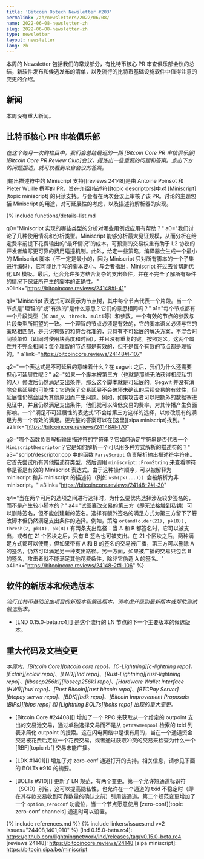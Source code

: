 ```yaml
---
title: 'Bitcoin Optech Newsletter #203'
permalink: /zh/newsletters/2022/06/08/
name: 2022-06-08-newsletter-zh
slug: 2022-06-08-newsletter-zh
type: newsletter
layout: newsletter
lang: zh
---
```

本周的 Newsletter 包括我们的常规部分，有比特币核心 PR 审查俱乐部会议的总结，新软件发布和候选发布的清单，以及流行的比特币基础设施软件中值得注意的变更的介绍。

## 新闻

本周没有重大新闻。

## 比特币核心 PR 审核俱乐部
*在这个每月一次的栏目中，我们会总结最近的一期 [Bitcoin Core PR 审核俱乐部][Bitcoin Core PR Review Club]会议，提炼出一些重要的问题和答案。点击下方的问题描述，就可以看到来自会议的答案。*

[输出描述符中的 Miniscript 支持][reviews 24148]是由 Antoine Poinsot 和 Pieter Wuille 撰写的 PR，旨在介绍[描述符][topic descriptors]中对 [Miniscript][topic miniscript] 的只读支持。与会者在两次会议上审核了该 PR。讨论的主题包括 Miniscript 的用途，对可延展性的考虑，以及描述符解析器的实现。

{% include functions/details-list.md

  q0="<!--which-types-of-analysis-enabled-by-miniscript-would-be-helpful-for-which-use-cases-or-applications-->Miniscript 实现的哪些类型的分析对哪些用例或应用有帮助？"
  a0="我们讨论了几种使用情况和分析类型。Miniscript 能够分析最大见证规模，从而分析在给定费率前提下花费输出的“最坏情况”的成本。可预测的交易权重有助于 L2 协议的开发者编写更可靠的费用碰撞机制。此外，给定一些策略，编译器会生成一个最小的 Miniscript 脚本（不一定是最小的，因为 Miniscript 只对所有脚本的一个子集进行编码），它可能比手写的脚本要小。与会者指出，Miniscript 在过去曾帮助优化 LN 模板。最后，组合允许多方结合复杂的支出条件，并在不完全了解所有条件的情况下保证所产生的脚本的正确性。"
  a0link="https://bitcoincore.reviews/24148#l-41"

  q1="Miniscript 表达式可以表示为节点树，其中每个节点代表一个片段。当一个节点是"理智的"或"有效的"是什么意思？它们的意思相同吗？"
  a1="每个节点都有一个片段类型（如 `and_v`、`thresh`、`multi`等）和参数。一个有效的节点的参数与片段类型所期望的一致。一个理智的节点必须是有效的，它的脚本语义必须与它的策略相匹配，是共识有效的和符合标准的，只具有不可延展的解决方案，不混合时间锁单位（即同时使用块高度和时间），并且没有重复的键。按照定义，这两个属性并不完全相同；每个理智的节点都是有效的，但不是每个有效的节点都是理智的。"
  a1link="https://bitcoincore.reviews/24148#l-107"

  q2="<!--what-does-it-mean-for-an-expression-to-be-non-malleably-satisfiable-after-segwit-why-do-we-still-need-to-worry-about-malleability-->一个表达式是不可延展的意味着什么？在 segwit 之后，我们为什么还需要担心可延展性呢？"
  a2="如果一个脚本被第三方（也就是那些无法获得相应私钥的人）修改后仍然满足支出条件，那么这个脚本就是可延展的。Segwit 并没有消除交易延展的可能性；它确保了交易延展不会破坏未确认的后续交易的有效性，但延展性仍然会因为其他原因而产生问题。例如，如果攻击者可以把额外的数据塞进见证中，并且仍然满足支出条件，他们就可以降低交易的费率，对其传播产生负面影响。一个"满足不可延展性的表达式"不会给第三方这样的选择，以修改现有的满足为另一个有效的满足。更完整的答案可以在[这里][sipa miniscript]找到。"
  a2link="https://bitcoincore.reviews/24148#l-170"

  q3="<!--which-function-is-responsible-for-parsing-the-output-descriptor-strings-how-does-it-determine-whether-the-string-represents-a-miniscriptdescriptor-how-does-it-resolve-a-descriptor-that-can-be-parsed-in-multiple-ways-->哪个函数负责解析输出描述符的字符串？它如何确定字符串是否代表一个 `MiniscriptDescriptor`？它是如何解析一个可以用多种方式解析的描述符的？"
  a3="script/descriptor.cpp 中的函数 `ParseScript` 负责解析输出描述符字符串。它首先尝试所有其他描述符类型，然后调用 `miniscript::FromString` 来查看字符串是否是有效的 Miniscript 表达式。由于这种操作顺序，可以被解释为 miniscript 和非 miniscript 的描述符（例如 `wsh(pk(...))`）会被解析为非 miniscript。"
  a3link="https://bitcoincore.reviews/24148-2#l-30"

  q4="当在两个可用的选项之间进行选择时，为什么要优先选择涉及较少签名的，而不是产生较小脚本的？"
  a4="试图篡改交易的第三方（即无法接触到私钥）可以删除签名，但不能创建新的签名。选择有额外签名的满足方式为第三方留下了篡改脚本但仍然满足支出条件的选择。例如，策略 `or(and(older(21), pk(B)), thresh(2, pk(A), pk(B))` 有两条支出路径：当 A 和 B 都签名时，它可以被支出，或者在 21 个区块之后，只有 B 签名也可被支出。在 21 个区块之后，两种满足方式都可以使用，但如果带有 A 和 B 的签名的交易被广播，第三方可以删除 A 的签名，仍然可以满足另一种支出路径。另一方面，如果被广播的交易只包含 B 的签名，攻击者就不能满足其他花费条件，除非它伪造 A 的签名。"
  a4link="https://bitcoincore.reviews/24148-2#l-106"
%}

## 软件的新版本和候选版本
*流行比特币基础设施项目的新版本和候选版本。请考虑升级到最新版本或帮助测试候选版本。*

- [LND 0.15.0-beta.rc4][] 是这个流行的 LN 节点的下一个主要版本的候选版本。

## 重大代码及文档变更
*本周内，[Bitcoin Core][bitcoin core repo]、[C-Lightning][c-lightning repo]、[Eclair][eclair repo]、[LND][lnd repo]、[Rust-Lightning][rust-lightning repo]、[libsecp256k1][libsecp256k1 repo]、[Hardware Wallet Interface (HWI)][hwi repo]、[Rust Bitcoin][rust bitcoin repo]、[BTCPay Server][btcpay server repo]、[BDK][bdk repo]、[Bitcoin Improvement Proposals (BIPs)][bips repo] 和 [Lightning BOLTs][bolts repo] 出现的重大变更。*

- [Bitcoin Core #24408][] 增加了一个 RPC 来获取从一个给定的 outpoint 支出的交易池交易，通过单独选择交易而不是从 `getrawmempool` 检索的 txid 列表来简化 outpoint 的搜索。这在闪电网络中是很有用的，当在一个通道资金交易被花费后定位一个花费交易，或者通过获取冲突的交易来检查为什么一个 [RBF][topic rbf] 交易未能广播。

- [LDK #1401][] 增加了对 zero-conf 通道打开的支持。相关信息，请参见下面的 BOLTs #910 的摘要。

- [BOLTs #910][] 更新了 LN 规范，有两个变更。第一个允许短通道标识符（SCID）别名，这可以提高隐私性，也允许在一个通道的 txid 不稳定时（即在其存款交易收到可靠数量的确认之前）引用该通道。第二个规范变更增加了一个 `option_zeroconf` 功能位，当一个节点愿意使用 [zero-conf][topic zero-conf channels] 通道时可以设置。

{% include references.md %}
{% include linkers/issues.md v=2 issues="24408,1401,910" %}
[lnd 0.15.0-beta.rc4]: https://github.com/lightningnetwork/lnd/releases/tag/v0.15.0-beta.rc4
[reviews 24148]: https://bitcoincore.reviews/24148
[sipa miniscript]: https://bitcoin.sipa.be/miniscript
